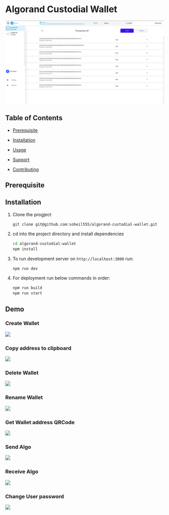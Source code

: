 # Algorand Custodial Wallet



![](images/dashboard.png)



## Table of Contents

- [Prerequisite](#prerequisite)

- [Installation](#installation)
- [Usage](#usage)
- [Support](#support)
- [Contributing](#contributing)



## Prerequisite







## Installation

1. Clone the progject

   ```
   git clone git@github.com:soheil555/algorand-custodial-wallet.git
   ```

2. cd into the project directory and install dependencies

   ```sh
   cd algorand-custodial-wallet
   npm install
   ```

3. To run development server on `http://localhost:3000` run:

   ```sh
   npm run dev
   ```

4. For deployment run below commands in order:

   ```sh
   npm run build
   npm run start
   ```

   

## Demo





### Create Wallet

![](https://s10.gifyu.com/images/create_wallet.gif)




### Copy address to clipboard

![](images/copy_address.gif)




### Delete Wallet

![](images/remove_wallet.gif)





### Rename Wallet

![](images/rename_wallet.gif)



### Get Wallet address QRCode

![](images/address_qrcode.gif)



### Send Algo

![](images/send_algo.gif)





### Receive Algo

![](images/receive_algo.gif)





### Change User password

![](images/change_password.gif)

